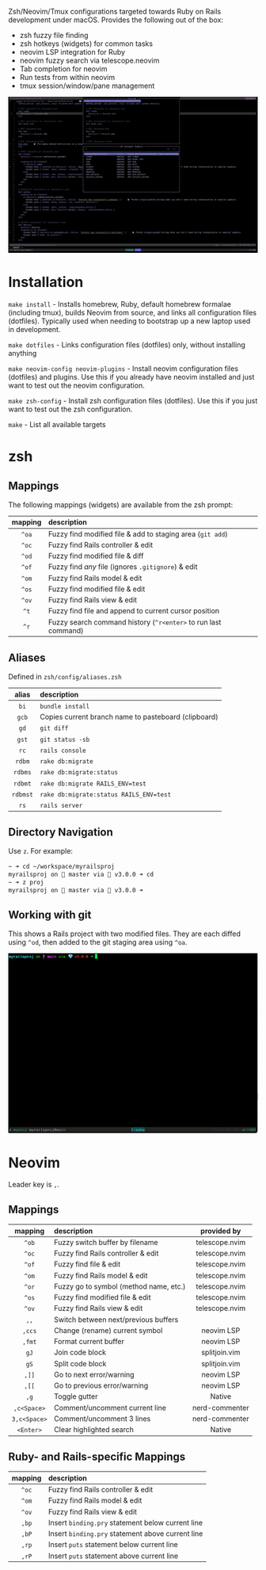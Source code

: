 Zsh/Neovim/Tmux configurations targeted towards Ruby on Rails development under
macOS. Provides the following out of the box:

- zsh fuzzy file finding
- zsh hotkeys (widgets) for common tasks
- neovim LSP integration for Ruby
- neovim fuzzy search via telescope.neovim
- Tab completion for neovim
- Run tests from within neovim 
- tmux session/window/pane management

![](nvim-tscope-sym.png)

# Installation

`make install` - Installs homebrew, Ruby, default homebrew formalae (including tmux),
builds Neovim from source, and links all configuration files (dotfiles). Typically used when
needing to bootstrap up a new laptop used in development.

`make dotfiles` - Links configuration files (dotfiles) only, without installing anything

`make neovim-config neovim-plugins` - Install neovim configuration files
(dotfiles) and plugins. Use this if you already have neovim installed and just
want to test out the neovim configuration.

`make zsh-config` - Install zsh configuration files (dotfiles). Use this if you
just want to test out the zsh configuration.

`make` - List all available targets

# zsh
## Mappings
The following mappings (widgets) are available from the zsh prompt:

| mapping | description |
| :-----: | :---------- |
| `^oa` | Fuzzy find modified file & add to staging area (`git add`) |
| `^oc` | Fuzzy find Rails controller & edit |
| `^od` | Fuzzy find modified file & diff |
| `^of` | Fuzzy find *any* file (ignores `.gitignore`) & edit |
| `^om` | Fuzzy find Rails model & edit |
| `^os` | Fuzzy find modified file & edit
| `^ov` | Fuzzy find Rails view & edit |
| `^t` | Fuzzy find file and append to current cursor position |
| `^r` | Fuzzy search command history (`^r<enter>` to run last command) |

## Aliases
Defined in `zsh/config/aliases.zsh`

| alias | description |
| :---: | :---------- |
| `bi` | `bundle install` |
| `gcb` | Copies current branch name to pasteboard (clipboard) |
| `gd` | `git diff` |
| `gst` |  `git status -sb` |
| `rc` | `rails console` |
| `rdbm` | `rake db:migrate` |
| `rdbms` | `rake db:migrate:status` |
| `rdbmt` | `rake db:migrate RAILS_ENV=test` |
| `rdbmst` | `rake db:migrate:status RAILS_ENV=test` |
| `rs` | `rails server` |

## Directory Navigation

Use `z`. For example:

```
~ ➜ cd ~/workspace/myrailsproj
myrailsproj on  master via 💎 v3.0.0 ➜ cd
~ ➜ z proj
myrailsproj on  master via 💎 v3.0.0 ➜ 
```

## Working with git

This shows a Rails project with two modified files. They are each diffed using `^od`, then added to the git staging area using `^oa`. 

![](ctrlo-git.gif)

# Neovim

Leader key is `,`.

## Mappings


| mapping | description | provided by |
| :-----: | :---------- | :---------: |
| `^ob` | Fuzzy switch buffer by filename | telescope.nvim |
| `^oc` | Fuzzy find Rails controller & edit | telescope.nvim |
| `^of` | Fuzzy find file & edit | telescope.nvim |
| `^om` | Fuzzy find Rails model & edit | telescope.nvim |
| `^or` | Fuzzy go to symbol (method name, etc.) | telescope.nvim |
| `^os` | Fuzzy find modified file & edit | telescope.nvim |
| `^ov` | Fuzzy find Rails view & edit | telescope.nvim |
| `,,` | Switch between next/previous buffers |
| `,ccs` | Change (rename) current symbol | neovim LSP |
| `,fmt` | Format current buffer | neovim LSP |
| `gJ` | Join code block | splitjoin.vim |
| `gS` | Split code block | splitjoin.vim |
| `,]]` | Go to next error/warning | neovim LSP |
| `,[[` | Go to previous error/warning | neovim LSP |
| `,g` | Toggle gutter | Native |
| `,c<Space>` | Comment/uncomment current line | nerd-commenter |
| `3,c<Space>` | Comment/uncomment 3 lines | nerd-commenter |
| `<Enter>` | Clear highlighted search | Native |

## Ruby- and Rails-specific Mappings
| mapping | description |
| :-----: | :---------- |
| `^oc` | Fuzzy find Rails controller & edit | telescope.nvim |
| `^om` | Fuzzy find Rails model & edit | telescope.nvim |
| `^ov` | Fuzzy find Rails view & edit | telescope.nvim |
| `,bp` | Insert `binding.pry` statement below current line |
| `,bP` | Insert `binding.pry` statement above current line |
| `,rp` | Insert `puts` statement below current line |
| `,rP` | Insert `puts` statement above current line |
